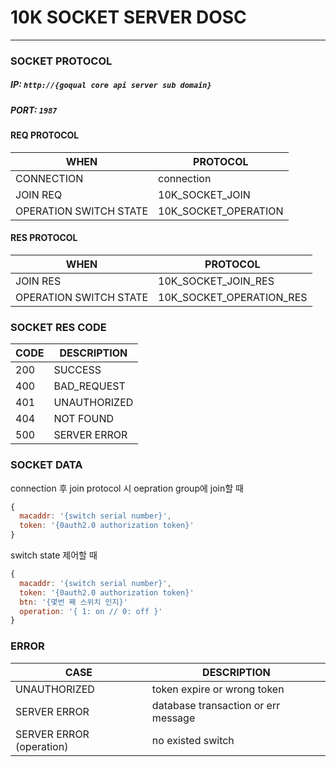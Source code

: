 # 10K SOCKET SERVER DOSC

---

### SOCKET PROTOCOL

##### IP: `http://{goqual core api server sub domain}`
##### PORT: `1987`


#### REQ PROTOCOL
WHEN | PROTOCOL
-- | --
CONNECTION | connection
JOIN REQ | 10K_SOCKET_JOIN
OPERATION SWITCH STATE | 10K_SOCKET_OPERATION

#### RES PROTOCOL
WHEN | PROTOCOL
-- | --
JOIN RES | 10K_SOCKET_JOIN_RES
OPERATION SWITCH STATE | 10K_SOCKET_OPERATION_RES

### SOCKET RES CODE
CODE | DESCRIPTION
-- | --
200 | SUCCESS
400 | BAD_REQUEST
401 | UNAUTHORIZED
404 | NOT FOUND
500 | SERVER ERROR

### SOCKET DATA
connection 후 join protocol 시 oepration group에 join할 때
```js
{
  macaddr: '{switch serial number}',
  token: '{0auth2.0 authorization token}'
}
```
switch state 제어할 때
```js
{
  macaddr: '{switch serial number}',
  token: '{0auth2.0 authorization token}'
  btn: '{몇번 째 스위치 인지}'
  operation: '{ 1: on // 0: off }'
}
```

### ERROR
CASE | DESCRIPTION
-- | --
UNAUTHORIZED | token expire or wrong token
SERVER ERROR | database transaction or err message
SERVER ERROR (operation) | no existed switch


